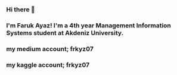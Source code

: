 ### Hi there 👋

### I'm Faruk Ayaz! I'm a 4th year Management Information Systems student at Akdeniz University.
### my medium account; frkyz07
### my kaggle account; frkyz07
